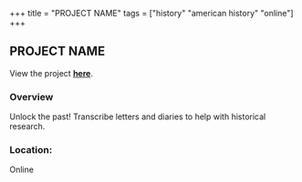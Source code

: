 +++
title = "PROJECT NAME"
tags = ["history" "american history" "online"]
+++

## PROJECT NAME

View the project [**here**](https://publications.newberry.org/transcribe/#/).

### Overview

Unlock the past! Transcribe letters and diaries to help with historical research.

### Location:
Online
